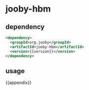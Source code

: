 # jooby-hbm

## dependency

```xml
<dependency>
  <groupId>org.jooby</groupId>
  <artifactId>jooby-hbm</artifactId>
  <version>{{version}}</version>
</dependency>
```
## usage


{{appendix}}
